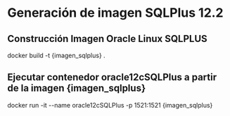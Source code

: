 
# Generación de imagen SQLPlus 12.2


## Construcción Imagen Oracle Linux SQLPLUS
docker build -t {imagen_sqlplus} .

## Ejecutar contenedor oracle12cSQLPlus a partir de la imagen {imagen_sqlplus}

docker run -it --name oracle12cSQLPlus -p 1521:1521 {imagen_sqlplus}

